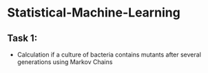 # Statistical-Machine-Learning
## Task 1:
- Calculation if a culture of bacteria contains mutants after several generations using Markov Chains
